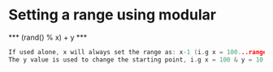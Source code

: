 <h1> Setting a range using modular </h1>

*** (rand() % x) + y ***

```cpp
If used alone, x will always set the range as: x-1 (i.g x = 100...range = 0-99);
The y value is used to change the starting point, i.g x = 100 & y = 10: range = 10-99;
```
